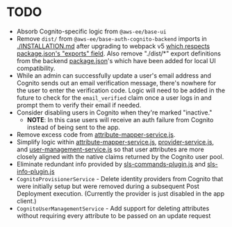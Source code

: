 # TODO

- Absorb Cognito-specific logic from `@aws-ee/base-ui`
- Remove `dist/` from `@aws-ee/base-auth-cognito-backend` imports in [./INSTALLATION.md](./INSTALLATION.md) after upgrading to webpack v5 [which respects package.json's "exports" field](https://github.com/webpack/webpack/issues/9509). Also remove "./dist/*" export definitions from the backend [package.json](./packages/backend/package.json)'s which have been added for local UI compatibility.
- While an admin can successfully update a user's email address and Cognito sends out an email verification message, there's nowhere for the user to enter the verification code. Logic will need to be added in the future to check for the `email_verified` claim once a user logs in and prompt them to verify their email if needed.
- Consider disabling users in Cognito when they're marked "inactive."
    - **NOTE**: In this case users will receive an auth failure from Cognito instead of being sent to the app.
- Remove excess code from [attribute-mapper-service.js](./packages/services/lib/attribute-mapper-service.js).
- Simplify logic within [attribute-mapper-service.js](./packages/services/lib/attribute-mapper-service.js), [provider-service.js](./packages/services/lib/provider-service.js), and [user-management-service.js](./packages/services/lib/user-management-service.js) so that user attributes are more closely aligned with the native claims returned by the Cognito user pool.
- Eliminate redundant info provided by [sls-commands-plugin.js](./packages/serverless-commands/lib/sls-commands-plugin.js) and [sls-info-plugin.js](./packages/serverless-commands/lib/sls-info-plugin.js)
- `CognitoProvisionerService` - Delete identity providers from Cognito that were initially setup but were removed during a subsequent Post Deployment execution. (Currently the provider is just disabled in the app client.)
- `CognitoUserManagementService` - Add support for deleting attributes without requiring every attribute to be passed on an update request
